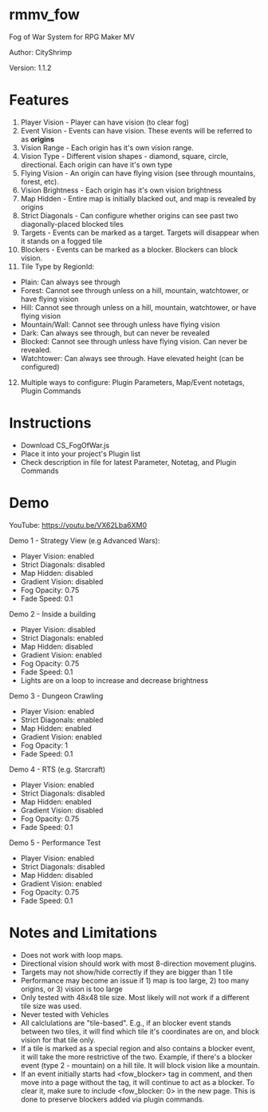 # rmmv_fow
Fog of War System for RPG Maker MV

Author: CityShrimp

Version: 1.1.2

Features
========
1. Player Vision - Player can have vision (to clear fog)
2. Event Vision - Events can have vision.  These events will be referred to as **origins**
3. Vision Range - Each origin has it's own vision range.
4. Vision Type - Different vision shapes - diamond, square, circle, directional. Each origin can have it's own type
5. Flying Vision - An origin can have flying vision (see through mountains, forest, etc). 
6. Vision Brightness - Each origin has it's own vision brightness
7. Map Hidden - Entire map is initially blacked out, and map is revealed by origins
8. Strict Diagonals - Can configure whether origins can see past two diagonally-placed blocked tiles
9. Targets - Events can be marked as a target.  Targets will disappear when it stands on a fogged tile
10. Blockers - Events can be marked as a blocker.  Blockers can block vision. 
11. Tile Type by RegionId:
  - Plain: Can always see through
  - Forest: Cannot see through unless on a hill, mountain, watchtower, or have flying vision
  - Hill: Cannot see through unless on a hill, mountain, watchtower, or have flying vision
  - Mountain/Wall: Cannot see through unless have flying vision
  - Dark: Can always see through, but can never be revealed
  - Blocked: Cannot see through unless have flying vision. Can never be revealed.
  - Watchtower: Can always see through. Have elevated height (can be configured)
12. Multiple ways to configure: Plugin Parameters, Map/Event notetags, Plugin Commands

Instructions
============
- Download CS_FogOfWar.js
- Place it into your project's Plugin list
- Check description in file for latest Parameter, Notetag, and Plugin Commands

Demo
====
YouTube: https://youtu.be/VX62Lba6XM0

Demo 1 - Strategy View (e.g Advanced Wars):
  - Player Vision: enabled
  - Strict Diagonals: disabled
  - Map Hidden: disabled
  - Gradient Vision: disabled
  - Fog Opacity: 0.75
  - Fade Speed: 0.1
  
Demo 2 - Inside a building
  - Player Vision: disabled
  - Strict Diagonals: enabled
  - Map Hidden: disabled
  - Gradient Vision: enabled
  - Fog Opacity: 0.75
  - Fade Speed: 0.1
  - Lights are on a loop to increase and decrease brightness
  
Demo 3 - Dungeon Crawling
  - Player Vision: enabled
  - Strict Diagonals: enabled
  - Map Hidden: enabled
  - Gradient Vision: enabled
  - Fog Opacity: 1
  - Fade Speed: 0.1
  
Demo 4 - RTS (e.g. Starcraft)
  - Player Vision: enabled
  - Strict Diagonals: disabled
  - Map Hidden: enabled
  - Gradient Vision: disabled
  - Fog Opacity: 0.75
  - Fade Speed: 0.1
  
Demo 5 - Performance Test
  - Player Vision: enabled
  - Strict Diagonals: disabled
  - Map Hidden: disabled
  - Gradient Vision: enabled
  - Fog Opacity: 0.75
  - Fade Speed: 0.1

Notes and Limitations
=====================
- Does not work with loop maps.
- Directional vision should work with most 8-direction movement plugins.
- Targets may not show/hide correctly if they are bigger than 1 tile
- Performance may become an issue if 1) map is too large, 2) too many origins, or 3) vision is too large
- Only tested with 48x48 tile size.  Most likely will not work if a different tile size was used.
- Never tested with Vehicles
- All calclulations are "tile-based".  E.g., if an blocker event stands between two tiles, it will find which tile it's coordinates are on, and block vision for that tile only.
- If a tile is marked as a special region and also contains a blocker event, it will take the more restrictive of the two.  Example, if there's a blocker event (type 2 - mountain) on a hill tile.  It will block vision like a mountain.
- If an event initially starts had \<fow_blocker\> tag in comment, and then move into a page without the tag, it will continue to act as a blocker.  To clear it, make sure to include \<fow_blocker: 0\> in the new page.  This is done to preserve blockers added via plugin commands.

